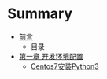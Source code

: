 # Summary

* [前言](README.md)
  * 目录
* [第一章 开发环境配置](di-yi-zhang-kai-fa-huan-jing-pei-zhi.md)
  * [Centos7安装Python3](di-yi-zhang-kai-fa-huan-jing-pei-zhi/centos7an-zhuang-python3.md)

